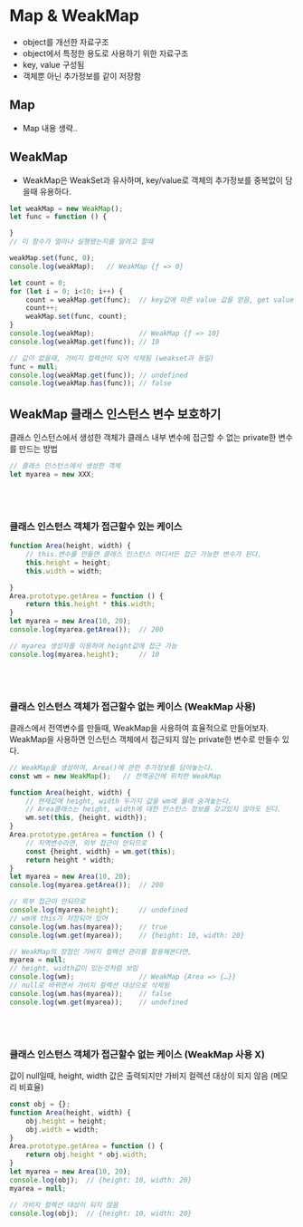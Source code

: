 # Map & WeakMap
* object를 개선한 자료구조
* object에서 특정한 용도로 사용하기 위한 자료구조
* key, value 구성됨
* 객체뿐 아닌 추가정보를 같이 저장함

## Map
* Map 내용 생략..

## WeakMap
* WeakMap은 WeakSet과 유사하며, key/value로 객체의 추가정보를 중복없이 담을때 유용하다.
```javascript
let weakMap = new WeakMap();
let func = function () {

}
// 이 함수가 얼마나 실행됐는지를 알려고 할때

weakMap.set(func, 0);
console.log(weakMap);   // WeakMap {ƒ => 0}

let count = 0;
for (let i = 0; i<10; i++) {
    count = weakMap.get(func);  // key값에 따른 value 값을 얻음, get value
    count++;
    weakMap.set(func, count);
}
console.log(weakMap);           // WeakMap {ƒ => 10}
console.log(weakMap.get(func)); // 10

// 값이 없을때, 가비지 컬렉션이 되어 삭제됨 (weakset과 동일)
func = null;
console.log(weakMap.get(func)); // undefined
console.log(weakMap.has(func)); // false
```

## WeakMap 클래스 인스턴스 변수 보호하기
클래스 인스턴스에서 생성한 객체가 클래스 내부 변수에 접근할 수 없는 private한 변수를 만드는 방법
```javascript
// 클래스 인스턴스에서 생성한 객체
let myarea = new XXX;
```
<br><br>

### 클래스 인스턴스 객체가 접근할수 있는 케이스
```javascript
function Area(height, width) {
    // this.변수를 만들면 클래스 인스턴스 어디서든 접근 가능한 변수가 된다.
    this.height = height;
    this.width = width;

}
Area.prototype.getArea = function () {
    return this.height * this.width;
}
let myarea = new Area(10, 20);
console.log(myarea.getArea());  // 200

// myarea 생성자를 이용하여 height값에 접근 가능
console.log(myarea.height);     // 10
```

<br><br>

### 클래스 인스턴스 객체가 접근할수 없는 케이스 (WeakMap 사용)
클래스에서 전역변수를 만들때, WeakMap을 사용하여 효율적으로 만들어보자.
WeakMap을 사용하면 인스턴스 객체에서 접근되지 않는 private한 변수로 만들수 있다.

```javascript
// WeakMap을 생성하여, Area()에 관한 추가정보를 담아놓는다.
const wm = new WeakMap();   // 전역공간에 위치한 WeakMap

function Area(height, width) {
    // 현재값에 height, width 두가지 값을 wm에 몰래 숨겨놓는다.
    // Area클래스는 height, width에 대한 인스턴스 정보를 갖고있지 않아도 된다.
    wm.set(this, {height, width});
}
Area.prototype.getArea = function () {
    // 지역변수라면, 외부 접근이 안되므로
    const {height, width} = wm.get(this);
    return height * width;
}
let myarea = new Area(10, 20);
console.log(myarea.getArea());  // 200

// 외부 접근이 안되므로
console.log(myarea.height);     // undefined
// wm에 this가 저장되어 있어
console.log(wm.has(myarea));    // true
console.log(wm.get(myarea));    // {height: 10, width: 20}

// WeakMap의 장점인 가비지 컬렉션 관리를 활용해본다면,
myarea = null;
// height, width값이 있는것처럼 보임
console.log(wm);                // WeakMap {Area => {…}}
// null로 바뀌면서 가비지 컬렉션 대상으로 삭제됨
console.log(wm.has(myarea));    // false
console.log(wm.get(myarea));    // undefined
```
<br><br>

### 클래스 인스턴스 객체가 접근할수 없는 케이스 (WeakMap 사용 X)
값이 null일때, height, width 값은 출력되지만 가비지 컬렉션 대상이 되지 않음 (메모리 비효율)

```javascript
const obj = {};
function Area(height, width) {
    obj.height = height;
    obj.width = width;
}
Area.prototype.getArea = function () {
    return obj.height * obj.width;
}
let myarea = new Area(10, 20);
console.log(obj);  // {height: 10, width: 20}
myarea = null;

// 가비지 컬렉션 대상이 되지 않음
console.log(obj);  // {height: 10, width: 20}
```